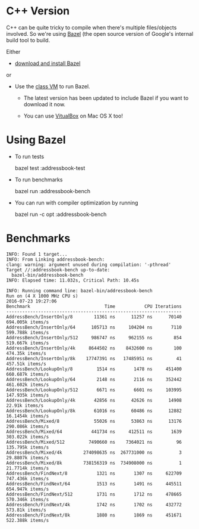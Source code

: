 # C++ Version

C++ can be quite tricky to compile when there's multiple
files/objects involved. So we're using [Bazel](http://www.bazel.io/)
(the open source version of Google's internal build tool to build.

Either

+ [download and install Bazel](http://www.bazel.io/docs/install.html)

or

+ Use the [class VM](https://docs.google.com/document/d/19xACeeHjvuDsMYrXtZuEoA8z2PFth51-vqQYkYTVDdY/edit) to run Bazel.

  * The latest version has been updated to include Bazel if you
    want to download it now.

  * You can use
    [VitualBox](https://www.virtualbox.org/wiki/Downloads) on
    Mac OS X too!

# Using Bazel

* To run tests

    bazel test :addressbook-test

* To run benchmarks

    bazel run :addressbook-bench

* You can run with compiler optimization by running

    bazel run -c opt :addressbook-bench

# Benchmarks

```
INFO: Found 1 target...
INFO: From Linking addressbook-bench:
clang: warning: argument unused during compilation: '-pthread'
Target //:addressbook-bench up-to-date:
  bazel-bin/addressbook-bench
INFO: Elapsed time: 11.032s, Critical Path: 10.45s

INFO: Running command line: bazel-bin/addressbook-bench
Run on (4 X 1000 MHz CPU s)
2016-07-23 19:27:06
Benchmark                            Time           CPU Iterations
------------------------------------------------------------------
AddressBench/InsertOnly/8        11361 ns      11257 ns      70140   694.005k items/s
AddressBench/InsertOnly/64      105713 ns     104204 ns       7110   599.788k items/s
AddressBench/InsertOnly/512     986747 ns     962155 ns        854   519.667k items/s
AddressBench/InsertOnly/4k     8644502 ns    8432600 ns        100    474.35k items/s
AddressBench/InsertOnly/8k    17747391 ns   17485951 ns         41    457.51k items/s
AddressBench/LookupOnly/8         1514 ns       1478 ns     451400   660.687k items/s
AddressBench/LookupOnly/64        2148 ns       2116 ns     352442   461.602k items/s
AddressBench/LookupOnly/512       6671 ns       6601 ns     103995   147.935k items/s
AddressBench/LookupOnly/4k       42856 ns      42626 ns      14908     22.91k items/s
AddressBench/LookupOnly/8k       61016 ns      60486 ns      12882   16.1454k items/s
AddressBench/Mixed/8             55026 ns      53863 ns      13176   290.086k items/s
AddressBench/Mixed/64           441734 ns     412511 ns       1639   303.022k items/s
AddressBench/Mixed/512         7490660 ns    7364021 ns         96   135.795k items/s
AddressBench/Mixed/4k        274098635 ns  267731000 ns          3   29.8807k items/s
AddressBench/Mixed/8k        738156319 ns  734908000 ns          1   21.7714k items/s
AddressBench/FindNext/8           1321 ns       1307 ns     622709   747.436k items/s
AddressBench/FindNext/64          1513 ns       1491 ns     445511   654.947k items/s
AddressBench/FindNext/512         1731 ns       1712 ns     478665   570.346k items/s
AddressBench/FindNext/4k          1742 ns       1702 ns     432772    573.81k items/s
AddressBench/FindNext/8k          1880 ns       1869 ns     451671   522.388k items/s
```

